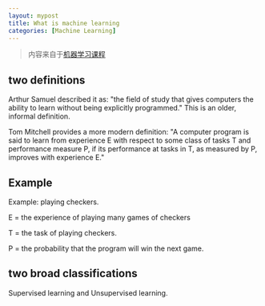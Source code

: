```yaml
---
layout: mypost
title: What is machine learning
categories: [Machine Learning]
---
```


> 内容来自于[机器学习课程](https://www.coursera.org/learn/machine-learning/home/welcome)

## two definitions
Arthur Samuel described it as: "the field of study that gives computers the ability to learn without being explicitly programmed." This is an older, informal definition.

Tom Mitchell provides a more modern definition: "A computer program is said to learn from experience E with respect to some class of tasks T and performance measure P, if its performance at tasks in T, as measured by P, improves with experience E."

## Example
Example: playing checkers.

E = the experience of playing many games of checkers

T = the task of playing checkers.

P = the probability that the program will win the next game.

## two broad classifications

Supervised learning and Unsupervised learning.
